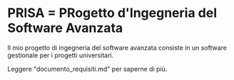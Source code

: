 # PRISA = PRogetto d'Ingegneria del Software Avanzata

Il mio progetto di ingegneria del software avanzata consiste
in un software gestionale per i progetti universitari.

Leggere "documento_requisiti.md" per saperne di più.